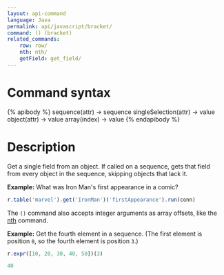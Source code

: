 ```yaml
---
layout: api-command
language: Java
permalink: api/javascript/bracket/
command: () (bracket)
related_commands:
    row: row/
    nth: nth/
    getField: get_field/
---
```


# Command syntax #

{% apibody %}
sequence(attr) &rarr; sequence
singleSelection(attr) &rarr; value
object(attr) &rarr; value
array(index) &rarr; value
{% endapibody %}

# Description #

Get a single field from an object. If called on a sequence, gets that field from every object in the sequence, skipping objects that lack it.

__Example:__ What was Iron Man's first appearance in a comic?

```js
r.table('marvel').get('IronMan')('firstAppearance').run(conn)
```

The `()` command also accepts integer arguments as array offsets, like the [nth](/api/javascript/nth) command.

__Example:__ Get the fourth element in a sequence. (The first element is position `0`, so the fourth element is position `3`.)

```js
r.expr([10, 20, 30, 40, 50])(3)

40
```
